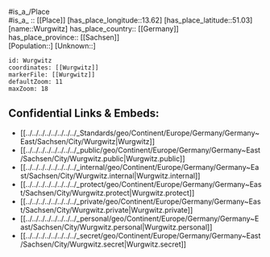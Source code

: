 ﻿---
location: [51.03,13.62] 
mapzoom: [7,12] 
mapmarker: city 
type: City
tags:
- geo/City


SpocWebEntityId: 35718
isDeleted: false
confidential: public

---
#is_a_/Place  
#is_a_ :: [[Place]] 
[has_place_longitude::13.62] 
[has_place_latitude::51.03] 
[name::Wurgwitz] 
has_place_country:: [[Germany]]  
has_place_province:: [[Sachsen]]  
[Population::] 
[Unknown::] 


```leaflet
id: Wurgwitz
coordinates: [[Wurgwitz]] 
markerFile: [[Wurgwitz]] 
defaultZoom: 11 
maxZoom: 18
```


## Confidential Links & Embeds: 
- [[../../../../../../../../_Standards/geo/Continent/Europe/Germany/Germany~East/Sachsen/City/Wurgwitz|Wurgwitz]] 
- [[../../../../../../../../_public/geo/Continent/Europe/Germany/Germany~East/Sachsen/City/Wurgwitz.public|Wurgwitz.public]] 
- [[../../../../../../../../_internal/geo/Continent/Europe/Germany/Germany~East/Sachsen/City/Wurgwitz.internal|Wurgwitz.internal]] 
- [[../../../../../../../../_protect/geo/Continent/Europe/Germany/Germany~East/Sachsen/City/Wurgwitz.protect|Wurgwitz.protect]] 
- [[../../../../../../../../_private/geo/Continent/Europe/Germany/Germany~East/Sachsen/City/Wurgwitz.private|Wurgwitz.private]] 
- [[../../../../../../../../_personal/geo/Continent/Europe/Germany/Germany~East/Sachsen/City/Wurgwitz.personal|Wurgwitz.personal]] 
- [[../../../../../../../../_secret/geo/Continent/Europe/Germany/Germany~East/Sachsen/City/Wurgwitz.secret|Wurgwitz.secret]] 
